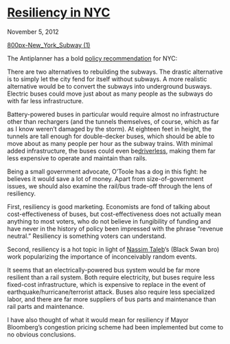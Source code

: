# [Resiliency in NYC](/2012/11/05/resiliency-in-nyc/ "Resiliency in NYC")

November 5, 2012

[800px-New_York_Subway (1)](http://priceroads.com/2012/11/05/resiliency-in-nyc/)

The Antiplanner has a bold [policy recommendation](http://ti.org/antiplanner/?p=7092) for NYC:

There are two alternatives to rebuilding the subways. The drastic alternative is to simply let the city fend for itself without subways. A more realistic alternative would be to convert the subways into underground busways. Electric buses could move just about as many people as the subways do with far less infrastructure.

Battery-powered buses in particular would require almost no infrastructure other than rechargers (and the tunnels themselves, of course, which as far as I know weren’t damaged by the storm). At eighteen feet in height, the tunnels are tall enough for double-decker buses, which should be able to move about as many people per hour as the subway trains. With minimal added infrastructure, the buses could even be[driverless](http://www.toyota.co.jp/en/environmental_rep/03/jigyou02.html), making them far less expensive to operate and maintain than rails.

Being a small government advocate, O’Toole has a dog in this fight: he believes it would save a lot of money. Apart from size-of-government issues, we should also examine the rail/bus trade-off through the lens of resiliency.

First, resiliency is good marketing. Economists are fond of talking about cost-effectiveness of buses, but cost-effectiveness does not actually mean anything to most voters, who do not believe in fungibility of funding and have never in the history of policy been impressed with the phrase “revenue neutral.” Resiliency is something voters can understand.

Second, resiliency is a hot topic in light of [Nassim Taleb](http://en.wikipedia.org/wiki/Nassim_Nicholas_Taleb)‘s (Black Swan bro) work popularizing the importance of inconceivably random events.

It seems that an electrically-powered bus system would be far more resilient than a rail system. Both require electricity, but buses require less fixed-cost infrastructure, which is expensive to replace in the event of earthquake/hurricane/terrorist attack. Buses also require less specialized labor, and there are far more suppliers of bus parts and maintenance than rail parts and maintenance.

I have also thought of what it would mean for resiliency if Mayor Bloomberg’s congestion pricing scheme had been implemented but come to no obvious conclusions.
